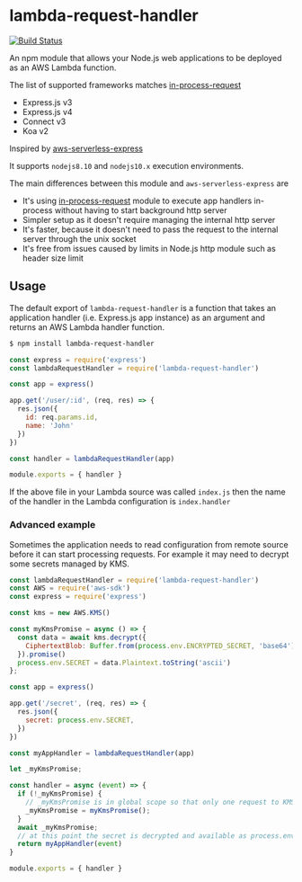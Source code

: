# lambda-request-handler

[![Build Status](https://travis-ci.org/janaz/lambda-request-handler.svg?branch=master)](https://travis-ci.org/janaz/lambda-request-handler)

An npm module that allows your Node.js web applications to be deployed as an AWS Lambda function.

The list of supported frameworks matches [in-process-request](https://github.com/janaz/in-process-request)
* Express.js v3
* Express.js v4
* Connect v3
* Koa v2


Inspired by [aws-serverless-express](https://github.com/awslabs/aws-serverless-express)

It supports `nodejs8.10` and `nodejs10.x` execution environments.

The main differences between this module and `aws-serverless-express` are
* It's using [in-process-request](https://github.com/janaz/in-process-request) module to execute app handlers in-process without having to start background http server
* Simpler setup as it doesn't require managing the internal http server
* It's faster, because it doesn't need to pass the request to the internal server through the unix socket
* It's free from issues caused by limits in Node.js http module such as header size limit

## Usage

The default export of `lambda-request-handler` is a function that takes an application handler (i.e. Express.js app instance) as an argument and returns an AWS Lambda handler function.

```sh
$ npm install lambda-request-handler
```

```javascript
const express = require('express')
const lambdaRequestHandler = require('lambda-request-handler')

const app = express()

app.get('/user/:id', (req, res) => {
  res.json({
    id: req.params.id,
    name: 'John'
  })
})

const handler = lambdaRequestHandler(app)

module.exports = { handler }
```

If the above file in your Lambda source was called `index.js` then the name of the handler in the Lambda configuration is `index.handler`

### Advanced example

Sometimes the application needs to read configuration from remote source before it can start processing requests. For example it may need to decrypt some secrets managed by KMS.

```javascript
const lambdaRequestHandler = require('lambda-request-handler')
const AWS = require('aws-sdk')
const express = require('express')

const kms = new AWS.KMS()

const myKmsPromise = async () => {
  const data = await kms.decrypt({
    CiphertextBlob: Buffer.from(process.env.ENCRYPTED_SECRET, 'base64')
  }).promise()
  process.env.SECRET = data.Plaintext.toString('ascii')
};

const app = express()

app.get('/secret', (req, res) => {
  res.json({
    secret: process.env.SECRET,
  })
})

const myAppHandler = lambdaRequestHandler(app)

let _myKmsPromise;

const handler = async (event) => {
  if (!_myKmsPromise) {
    // _myKmsPromise is in global scope so that only one request to KMS is made during this Lambda lifecycle
    _myKmsPromise = myKmsPromise();
  }
  await _myKmsPromise;
  // at this point the secret is decrypted and available as process.env.SECRET to the app
  return myAppHandler(event)
}

module.exports = { handler }

```
